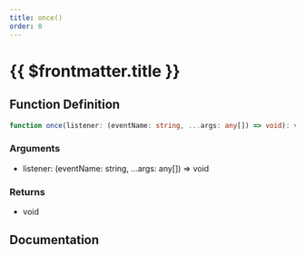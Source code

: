 ```yaml
---
title: once()
order: 0
---
```


# {{ $frontmatter.title }}

## Function Definition

```ts
function once(listener: (eventName: string, ...args: any[]) => void): void;
```

### Arguments

* listener: (eventName: string, ...args: any[]) =\> void

### Returns

* void

## Documentation

<!--@include: ./parts/once.md-->
